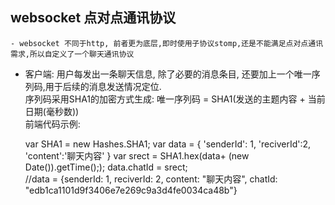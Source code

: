 ## websocket 点对点通讯协议
	- websocket 不同于http, 前者更为底层,即时使用子协议stomp,还是不能满足点对点通讯需求,所以自定义了一个聊天通讯协议

	
- 客户端:
  用户每发出一条聊天信息, 除了必要的消息条目, 还要加上一个唯一序列码,用于后续的消息发送情况定位.<br/>
  序列码采用SHA1的加密方式生成: 唯一序列码 = SHA1(发送的主题内容 + 当前日期(毫秒数)) <br/>
  前端代码示例:
  
	<script src="http://cdn.rawgit.com/h2non/jsHashes/master/hashes.js"></script>
	var SHA1 = new Hashes.SHA1;
	var  data = {
				'senderId': 1,
				'reciverId':2,
				'content':'聊天内容'
			}
	var srect  = SHA1.hex(data+ (new Date()).getTime(););
	data.chatId = srect;	
	//data = {senderId: 1, reciverId: 2, content: "聊天内容", chatId: "edb1ca1101d9f3406e7e269c9a3d4fe0034ca48b"}			

